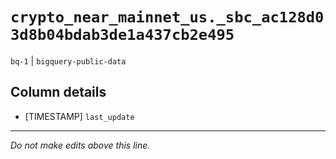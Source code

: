 # `crypto_near_mainnet_us._sbc_ac128d03d8b04bdab3de1a437cb2e495`
`bq-1` | `bigquery-public-data`

## Column details
* [TIMESTAMP] `last_update`

-------------------------------------------------------------------------------
*Do not make edits above this line.*
